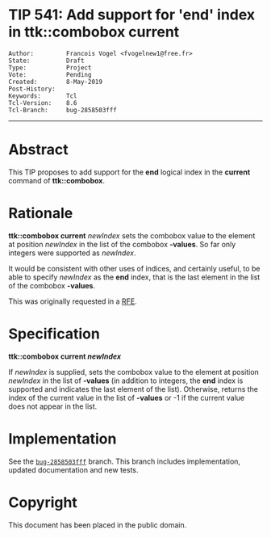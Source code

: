 # TIP 541: Add support for 'end' index in ttk::combobox current
	Author:         Francois Vogel <fvogelnew1@free.fr>
	State:          Draft
	Type:           Project
	Vote:           Pending
	Created:        8-May-2019
	Post-History:   
	Keywords:       Tcl
	Tcl-Version:    8.6
	Tcl-Branch:     bug-2858503fff
-----

# Abstract

This TIP proposes to add support for the <b>end</b> logical index in the <b>current</b> command of <b>ttk::combobox</b>.

# Rationale

<b>ttk::combobox current</b> <i>newIndex</i> sets the combobox value to the element at position <i>newIndex</i> in the list of the combobox <b>-values</b>. So far only integers were supported as <i>newIndex</i>.

It would be consistent with other uses of indices, and certainly useful, to be able to specify <i>newIndex</i> as the <b>end</b> index, that is the last element in the list of the combobox <b>-values</b>.

This was originally requested in a [RFE](https://core.tcl-lang.org/tk/tktview/2858503fffffffffffffffffffffffffffffffff).

# Specification

<b>ttk::combobox current <i>newIndex</i></b>

If <i>newIndex</i> is supplied, sets the combobox value to the element at position <i>newIndex</i> in the list of <b>-values</b> (in addition to integers, the <b>end</b> index is supported and indicates the last element of the list). Otherwise, returns the index of the current value in the list of <b>-values</b> or -1 if the current value does not appear in the list. 

# Implementation

See the [`bug-2858503fff`](https://core.tcl-lang.org/tk/timeline?r=bug-2858503fff&unhide) branch. This branch includes implementation, updated documentation and new tests.

# Copyright

This document has been placed in the public domain.
